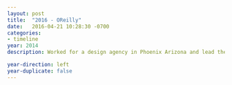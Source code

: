 ```yaml
---
layout: post
title:  "2016 - OReilly"
date:   2016-04-21 10:28:30 -0700
categories:
- timeline
year: 2014
description: Worked for a design agency in Phoenix Arizona and lead the design of Better Homes & Gardens Real Estate and Century 21's Fine Homes & Estates website.

year-direction: left
year-duplicate: false
---
```

